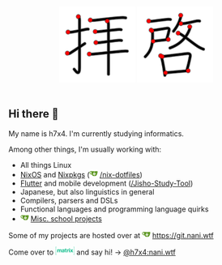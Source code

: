 <div align="center">
  <img src="./images/hai.svg" width="150" />
  <img src="./images/kei.svg" width="150" />
</div>

<br/>

## Hi there 👋

My name is h7x4. I'm currently studying informatics.

Among other things, I'm usually working with:

- All things Linux
- [NixOS][nixos] and [Nixpkgs][nixpkgs] (<img src="./images/gitea_logo.svg" alt="Gitea" height="16"> [/nix-dotfiles][nix-dotfiles])
- [Flutter][flutter] and mobile development ([/Jisho-Study-Tool][jisho-study-tool])
- Japanese, but also linguistics in general
- Compilers, parsers and DSLs
- Functional languages and programming language quirks
- <img src="./images/gitea_logo.svg" alt="Gitea" height="16"> [Misc. school projects][school]

Some of my projects are hosted over at <img src="./images/gitea_logo.svg" alt="Gitea" height="16"> https://git.nani.wtf

Come over to <img src="./images/matrix_logo.svg" alt="Matrix" height="16"> and say hi! → [@h7x4:nani.wtf][matrix-h7x4]

[nixos]: https://nixos.org/
[nixpkgs]: https://github.com/NixOS/nixpkgs
[nix-dotfiles]: https://git.nani.wtf/h7x4/nix-dotfiles
[flutter]: https://flutter.dev/
[jisho-study-tool]: https://github.com/h7x4/Jisho-Study-Tool
[school]: https://git.nani.wtf/Schoolwork
[matrix-h7x4]: https://matrix.to/#/@h7x4:nani.wtf